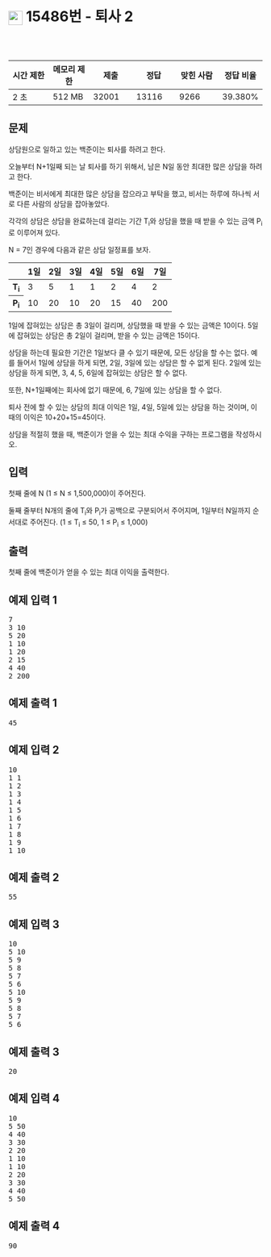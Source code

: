 <h1><img src="https://static.solved.ac/tier_small/11.svg" style="height: 1em; vertical-align: middle;" />  15486번 - 퇴사 2</h1>
<br><br>
<div class="col-md-12"><div class="table-responsive"><table class="table" id="problem-info"><thead><tr><th style="width:16%;">시간 제한</th><th style="width:16%;">메모리 제한</th><th style="width:17%;">제출</th><th style="width:17%;">정답</th><th style="width:17%;">맞힌 사람</th><th style="width:17%;">정답 비율</th></tr></thead><tbody><tr><td>2 초 </td><td>512 MB</td><td>32001</td><td>13116</td><td>9266</td><td>39.380%</td></tr></tbody></table></div></div>
<div class="" id="problem-body">
<div class="col-md-12">
<section class="problem-section" id="description">
<div class="headline">
<h2>문제</h2>
</div>
<div class="problem-text" id="problem_description">
<p>상담원으로 일하고 있는 백준이는 퇴사를 하려고 한다.</p>
<p>오늘부터 N+1일째 되는 날 퇴사를 하기 위해서, 남은 N일 동안 최대한 많은 상담을 하려고 한다.</p>
<p>백준이는 비서에게 최대한 많은 상담을 잡으라고 부탁을 했고, 비서는 하루에 하나씩 서로 다른 사람의 상담을 잡아놓았다.</p>
<p>각각의 상담은 상담을 완료하는데 걸리는 기간 T<sub>i</sub>와 상담을 했을 때 받을 수 있는 금액 P<sub>i</sub>로 이루어져 있다.</p>
<p>N = 7인 경우에 다음과 같은 상담 일정표를 보자.</p>
<table class="table table-bordered">
<thead>
<tr>
<th> </th>
<th>1일</th>
<th>2일</th>
<th>3일</th>
<th>4일</th>
<th>5일</th>
<th>6일</th>
<th>7일</th>
</tr>
</thead>
<tbody>
<tr>
<th>T<sub>i</sub></th>
<td>3</td>
<td>5</td>
<td>1</td>
<td>1</td>
<td>2</td>
<td>4</td>
<td>2</td>
</tr>
<tr>
<th>P<sub>i</sub></th>
<td>10</td>
<td>20</td>
<td>10</td>
<td>20</td>
<td>15</td>
<td>40</td>
<td>200</td>
</tr>
</tbody>
</table>
<p>1일에 잡혀있는 상담은 총 3일이 걸리며, 상담했을 때 받을 수 있는 금액은 10이다. 5일에 잡혀있는 상담은 총 2일이 걸리며, 받을 수 있는 금액은 15이다.</p>
<p>상담을 하는데 필요한 기간은 1일보다 클 수 있기 때문에, 모든 상담을 할 수는 없다. 예를 들어서 1일에 상담을 하게 되면, 2일, 3일에 있는 상담은 할 수 없게 된다. 2일에 있는 상담을 하게 되면, 3, 4, 5, 6일에 잡혀있는 상담은 할 수 없다.</p>
<p>또한, N+1일째에는 회사에 없기 때문에, 6, 7일에 있는 상담을 할 수 없다.</p>
<p>퇴사 전에 할 수 있는 상담의 최대 이익은 1일, 4일, 5일에 있는 상담을 하는 것이며, 이때의 이익은 10+20+15=45이다.</p>
<p>상담을 적절히 했을 때, 백준이가 얻을 수 있는 최대 수익을 구하는 프로그램을 작성하시오.</p>
</div>
</section>
</div>
<div class="col-md-12">
<section class="problem-section" id="input">
<div class="headline">
<h2>입력</h2>
</div>
<div class="problem-text" id="problem_input">
<p>첫째 줄에 N (1 ≤ N ≤ 1,500,000)이 주어진다.</p>
<p>둘째 줄부터 N개의 줄에 T<sub>i</sub>와 P<sub>i</sub>가 공백으로 구분되어서 주어지며, 1일부터 N일까지 순서대로 주어진다. (1 ≤ T<sub>i</sub> ≤ 50, 1 ≤ P<sub>i</sub> ≤ 1,000)</p>
</div>
</section>
</div>
<div class="col-md-12">
<section class="problem-section" id="output">
<div class="headline">
<h2>출력</h2>
</div>
<div class="problem-text" id="problem_output">
<p>첫째 줄에 백준이가 얻을 수 있는 최대 이익을 출력한다.</p>
</div>
</section>
</div>
<div class="col-md-12">
<section class="problem-section" id="limit" style="display:none;">
<div class="headline">
<h2>제한</h2>
</div>
<div class="problem-text" id="problem_limit">
</div>
</section>
</div>
<div class="col-md-12">
<div class="row">
<div class="col-md-6">
<section id="sampleinput1">
<div class="headline">
<h2>예제 입력 1
							
</h2>
</div>
<pre class="sampledata" id="sample-input-1">7
3 10
5 20
1 10
1 20
2 15
4 40
2 200
</pre>
</section>
</div>
<div class="col-md-6">
<section id="sampleoutput1">
<div class="headline">
<h2>예제 출력 1
							
</h2>
</div>
<pre class="sampledata" id="sample-output-1">45
</pre>
</section>
</div>
</div>
</div>
<div class="col-md-12">
<div class="row">
<div class="col-md-6">
<section id="sampleinput2">
<div class="headline">
<h2>예제 입력 2
							
</h2>
</div>
<pre class="sampledata" id="sample-input-2">10
1 1
1 2
1 3
1 4
1 5
1 6
1 7
1 8
1 9
1 10
</pre>
</section>
</div>
<div class="col-md-6">
<section id="sampleoutput2">
<div class="headline">
<h2>예제 출력 2
							
</h2>
</div>
<pre class="sampledata" id="sample-output-2">55
</pre>
</section>
</div>
</div>
</div>
<div class="col-md-12">
<div class="row">
<div class="col-md-6">
<section id="sampleinput3">
<div class="headline">
<h2>예제 입력 3
							
</h2>
</div>
<pre class="sampledata" id="sample-input-3">10
5 10
5 9
5 8
5 7
5 6
5 10
5 9
5 8
5 7
5 6
</pre>
</section>
</div>
<div class="col-md-6">
<section id="sampleoutput3">
<div class="headline">
<h2>예제 출력 3
							
</h2>
</div>
<pre class="sampledata" id="sample-output-3">20
</pre>
</section>
</div>
</div>
</div>
<div class="col-md-12">
<div class="row">
<div class="col-md-6">
<section id="sampleinput4">
<div class="headline">
<h2>예제 입력 4
							
</h2>
</div>
<pre class="sampledata" id="sample-input-4">10
5 50
4 40
3 30
2 20
1 10
1 10
2 20
3 30
4 40
5 50
</pre>
</section>
</div>
<div class="col-md-6">
<section id="sampleoutput4">
<div class="headline">
<h2>예제 출력 4
							
</h2>
</div>
<pre class="sampledata" id="sample-output-4">90
</pre>
</section>
</div>
</div>
</div>
<div class="col-md-12">
<section class="problem-section" id="hint" style="display: none;">
<div class="headline">
<h2>힌트</h2>
</div>
<div class="problem-text" id="problem_hint">
</div>
</section>
</div>
</div>
<div class="col-md-12"><section id="source"><div class="headline"
